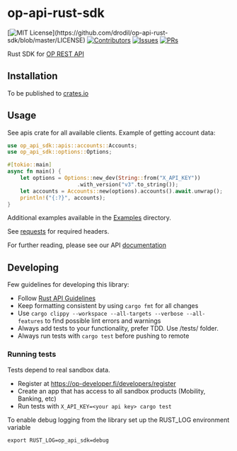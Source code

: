 # op-api-rust-sdk

[![MIT License](https://img.shields.io/apm/l/atomic-design-ui.svg?)](https://github.com/drodil/op-api-rust-sdk/blob/master/LICENSE)
[![Contributors](https://img.shields.io/github/contributors/drodil/op-api-rust-sdk.svg?style=flat)]()
[![Issues](https://img.shields.io/github/issues-raw/drodil/op-api-rust-sdk.svg?maxAge=25000)](https://github.com/drodil/op-api-rust-sdk/issues)
[![PRs](https://img.shields.io/github/issues-pr/drodil/op-api-rust-sdk.svg?style=flat)](https://github.com/drodil/op-api-rust-sdk/pulls)

Rust SDK for [OP REST API](https://op-developer.fi/)

## Installation

To be published to [crates.io](https://crates.io/)

## Usage

See apis crate for all available clients. Example of getting account data:

```rust
use op_api_sdk::apis::accounts::Accounts;
use op_api_sdk::options::Options;

#[tokio::main]
async fn main() {
    let options = Options::new_dev(String::from("X_API_KEY"))
                      .with_version("v3".to_string());
    let accounts = Accounts::new(options).accounts().await.unwrap();
    println!("{:?}", accounts);
}
```

Additional examples available in the
[Examples](https://github.com/drodil/op-api-rust-sdk/tree/main/examples)
directory.

See [requests](https://op-developer.fi/docs/#user-content-requests) for required headers.

For further reading, please see our API [documentation](https://op-developer.fi/docs/)

## Developing

Few guidelines for developing this library:

- Follow [Rust API Guidelines](https://rust-lang.github.io/api-guidelines/)
- Keep formatting consistent by using `cargo fmt` for all changes
- Use `cargo clippy --workspace --all-targets --verbose --all-features`
  to find possible lint errors and warnings
- Always add tests to your functionality, prefer TDD. Use /tests/ folder.
- Always run tests with `cargo test` before pushing to remote

### Running tests

Tests depend to real sandbox data.

- Register at https://op-developer.fi/developers/register
- Create an app that has access to all sandbox products (Mobility, Banking, etc)
- Run tests with `X_API_KEY=<your api key> cargo test`

To enable debug logging from the library set up the RUST_LOG environment
variable

    export RUST_LOG=op_api_sdk=debug
